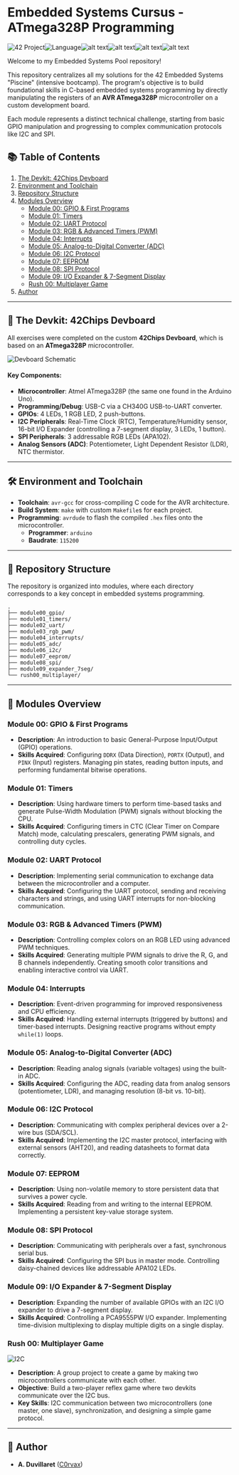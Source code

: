 # Embedded Systems Cursus - ATmega328P Programming

![42 Project](https://img.shields.io/badge/42%20Project-Piscine_Embedded-blue)![Language](https://img.shields.io/badge/Language-C-informational)![alt text](https://img.shields.io/badge/Toolchain-AVR--GCC-orange)![alt text](https://img.shields.io/badge/UART-1284C4)![alt text](https://img.shields.io/badge/SPI-E27233)![alt text](https://img.shields.io/badge/I2C-8A2BE2)

Welcome to my Embedded Systems Pool repository!

This repository centralizes all my solutions for the 42 Embedded Systems "Piscine" (intensive bootcamp). The program's objective is to build foundational skills in C-based embedded systems programming by directly manipulating the registers of an **AVR ATmega328P** microcontroller on a custom development board.

Each module represents a distinct technical challenge, starting from basic GPIO manipulation and progressing to complex communication protocols like I2C and SPI.

## 📚 Table of Contents

1.  [The Devkit: 42Chips Devboard](#-the-devkit-42chips-devboard)
2.  [Environment and Toolchain](#-environment-and-toolchain)
3.  [Repository Structure](#-repository-structure)
4.  [Modules Overview](#-modules-overview)
    - [Module 00: GPIO & First Programs](#module-00--gpio--first-programs)
    - [Module 01: Timers](#module-01--timers)
    - [Module 02: UART Protocol](#module-02--uart-protocol)
    - [Module 03: RGB & Advanced Timers (PWM)](#module-03--rgb--advanced-timers-pwm)
    - [Module 04: Interrupts](#module-04--interrupts)
    - [Module 05: Analog-to-Digital Converter (ADC)](#module-05--analog-to-digital-converter-adc)
    - [Module 06: I2C Protocol](#module-06--i2c-protocol)
    - [Module 07: EEPROM](#module-07--eeprom)
    - [Module 08: SPI Protocol](#module-08--spi-protocol)
    - [Module 09: I/O Expander & 7-Segment Display](#module-09--io-expander--7-segment-display)
    - [Rush 00: Multiplayer Game](#rush-00--multiplayer-game)
5.  [Author](#-author)

---

## 🔌 The Devkit: 42Chips Devboard

All exercises were completed on the custom **42Chips Devboard**, which is based on an **ATmega328P** microcontroller.

![Devboard Schematic](https://github.com/C0rvax/embeded/blob/main/elec42_pool.jpg?raw=true)

#### Key Components:
*   **Microcontroller**: Atmel ATmega328P (the same one found in the Arduino Uno).
*   **Programming/Debug**: USB-C via a CH340G USB-to-UART converter.
*   **GPIOs**: 4 LEDs, 1 RGB LED, 2 push-buttons.
*   **I2C Peripherals**: Real-Time Clock (RTC), Temperature/Humidity sensor, 16-bit I/O Expander (controlling a 7-segment display, 3 LEDs, 1 button).
*   **SPI Peripherals**: 3 addressable RGB LEDs (APA102).
*   **Analog Sensors (ADC)**: Potentiometer, Light Dependent Resistor (LDR), NTC thermistor.

---

## 🛠️ Environment and Toolchain

*   **Toolchain**: `avr-gcc` for cross-compiling C code for the AVR architecture.
*   **Build System**: `make` with custom `Makefile`s for each project.
*   **Programming**: `avrdude` to flash the compiled `.hex` files onto the microcontroller.
    *   **Programmer**: `arduino`
    *   **Baudrate**: `115200`

---

## 📁 Repository Structure

The repository is organized into modules, where each directory corresponds to a key concept in embedded systems programming.

```
.
├── module00_gpio/
├── module01_timers/
├── module02_uart/
├── module03_rgb_pwm/
├── module04_interrupts/
├── module05_adc/
├── module06_i2c/
├── module07_eeprom/
├── module08_spi/
├── module09_expander_7seg/
└── rush00_multiplayer/
```

---

## 📖 Modules Overview

### Module 00: GPIO & First Programs
*   **Description**: An introduction to basic General-Purpose Input/Output (GPIO) operations.
*   **Skills Acquired**: Configuring `DDRX` (Data Direction), `PORTX` (Output), and `PINX` (Input) registers. Managing pin states, reading button inputs, and performing fundamental bitwise operations.

### Module 01: Timers
*   **Description**: Using hardware timers to perform time-based tasks and generate Pulse-Width Modulation (PWM) signals without blocking the CPU.
*   **Skills Acquired**: Configuring timers in CTC (Clear Timer on Compare Match) mode, calculating prescalers, generating PWM signals, and controlling duty cycles.

### Module 02: UART Protocol
*   **Description**: Implementing serial communication to exchange data between the microcontroller and a computer.
*   **Skills Acquired**: Configuring the UART protocol, sending and receiving characters and strings, and using UART interrupts for non-blocking communication.

### Module 03: RGB & Advanced Timers (PWM)
*   **Description**: Controlling complex colors on an RGB LED using advanced PWM techniques.
*   **Skills Acquired**: Generating multiple PWM signals to drive the R, G, and B channels independently. Creating smooth color transitions and enabling interactive control via UART.

### Module 04: Interrupts
*   **Description**: Event-driven programming for improved responsiveness and CPU efficiency.
*   **Skills Acquired**: Handling external interrupts (triggered by buttons) and timer-based interrupts. Designing reactive programs without empty `while(1)` loops.

### Module 05: Analog-to-Digital Converter (ADC)
*   **Description**: Reading analog signals (variable voltages) using the built-in ADC.
*   **Skills Acquired**: Configuring the ADC, reading data from analog sensors (potentiometer, LDR), and managing resolution (8-bit vs. 10-bit).

### Module 06: I2C Protocol
*   **Description**: Communicating with complex peripheral devices over a 2-wire bus (SDA/SCL).
*   **Skills Acquired**: Implementing the I2C master protocol, interfacing with external sensors (AHT20), and reading datasheets to format data correctly.

### Module 07: EEPROM
*   **Description**: Using non-volatile memory to store persistent data that survives a power cycle.
*   **Skills Acquired**: Reading from and writing to the internal EEPROM. Implementing a persistent key-value storage system.

### Module 08: SPI Protocol
*   **Description**: Communicating with peripherals over a fast, synchronous serial bus.
*   **Skills Acquired**: Configuring the SPI bus in master mode. Controlling daisy-chained devices like addressable APA102 LEDs.

### Module 09: I/O Expander & 7-Segment Display
*   **Description**: Expanding the number of available GPIOs with an I2C I/O expander to drive a 7-segment display.
*   **Skills Acquired**: Controlling a PCA9555PW I/O expander. Implementing time-division multiplexing to display multiple digits on a single display.

### Rush 00: Multiplayer Game
![I2C](https://img.shields.io/badge/Tech-I2C_Multi--Master-blueviolet.svg?style=for-the-badge)
*   **Description**: A group project to create a game by making two microcontrollers communicate with each other.
*   **Objective**: Build a two-player reflex game where two devkits communicate over the I2C bus.
*   **Key Skills**: I2C communication between two microcontrollers (one master, one slave), synchronization, and designing a simple game protocol.

---

## 👤 Author

*   **A. Duvillaret** ([C0rvax](https://github.com/C0rvax))
